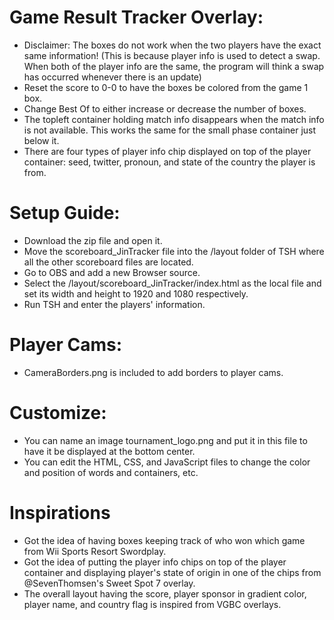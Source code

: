 # Game Result Tracker Overlay:
- Disclaimer:
The boxes do not work when the two players have the exact same information! (This is because player info is used to detect a swap. When both of the player info are the same, the program will think a swap has occurred whenever there is an update)
- Reset the score to 0-0 to have the boxes be colored from the game 1 box.
- Change Best Of to either increase or decrease the number of boxes.
- The topleft container holding match info disappears when the match info is not available. This works the same for the small phase container just below it.
- There are four types of player info chip displayed on top of the player container: seed, twitter, pronoun, and state of the country the player is from.

# Setup Guide:
- Download the zip file and open it.
- Move the scoreboard_JinTracker file into the /layout folder of TSH where all the other scoreboard files are located.
- Go to OBS and add a new Browser source.
- Select the /layout/scoreboard_JinTracker/index.html as the local file and set its width and height to 1920 and 1080 respectively.
- Run TSH and enter the players' information.
  
# Player Cams:
- CameraBorders.png is included to add borders to player cams.

# Customize:
- You can name an image tournament_logo.png and put it in this file to have it be displayed at the bottom center.
- You can edit the HTML, CSS, and JavaScript files to change the color and position of words and containers, etc.

# Inspirations
- Got the idea of having boxes keeping track of who won which game from Wii Sports Resort Swordplay.
- Got the idea of putting the player info chips on top of the player container and displaying player's state of origin in one of the chips from @SevenThomsen's Sweet Spot 7 overlay.
- The overall layout having the score, player sponsor in gradient color, player name, and country flag is inspired from VGBC overlays.
